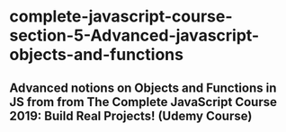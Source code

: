 # complete-javascript-course-section-5-Advanced-javascript-objects-and-functions
## Advanced notions on Objects and Functions in JS from from The Complete JavaScript Course 2019: Build Real Projects! (Udemy Course)